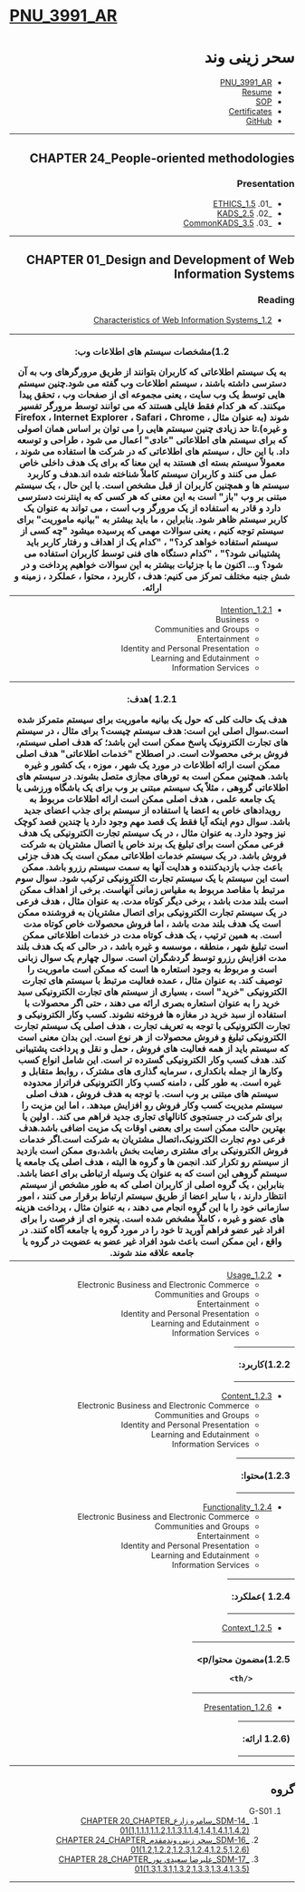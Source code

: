 # [PNU_3991_AR](https://github.com/saharzeinivand/PNU_3991_AR)

<div dir="rtl">

# سحر زینی وند
- [PNU_3991_AR](https://github.com/saharzeinivand/PNU_3991_AR)
- [Resume](https://saharzeinivand.github.io) 
- [SOP](https://saharzeinivand.github.io/Sop/)
- [Certificates](https://saharzeinivand.github.io/Certificates/)
- [GitHub](https://github.com/saharzeinivand)

--------------------------

## CHAPTER 24_People-oriented methodologies

### Presentation

   -  _01. [1.5_ETHICS](https://github.com/saharzeinivand/PNU_3991_AR/tree/main/SoftwareDevelopmentMethodologies/24.%20Peopleoriented%20methodologies)
   -  _02. [2.5_KADS](https://github.com/saharzeinivand/PNU_3991_AR/tree/main/SoftwareDevelopmentMethodologies/24.%20Peopleoriented%20methodologies)
   -  _03. [3.5_CommonKADS](https://github.com/saharzeinivand/PNU_3991_AR/tree/main/SoftwareDevelopmentMethodologies/24.%20Peopleoriented%20methodologies)
     
-----------------------------------
       
## CHAPTER 01_Design and Development of Web Information Systems

### Reading

   - [1.2_Characteristics of Web Information Systems](https://drive.google.com/file/d/1l-UzPEOWuhlIHSH22aUdvOSj2JbnHjM_/view?usp=sharing)
   
   <table style="width:100%">
  <tr>
  <th >
 <p>1.2)مشخصات سیستم های اطلاعات وب:</p>
 به یک سیستم اطلاعاتی که کاربران بتوانند از طریق مرورگرهای وب به آن دسترسی داشته باشند ، سیستم اطلاعات وب گفته می شود.چنین سیستم هایی توسط یک وب سایت ، یعنی مجموعه ای از صفحات وب ، تحقق پیدا میکنند. که هر کدام فقط فایلی هستند که می توانند توسط مرورگر تفسیر شوند (به عنوان مثال ، Firefox ، Internet Explorer ، Safari ، Chrome و غیره).تا حد زیادی چنین سیستم هایی را می توان بر اساس همان اصولی که برای سیستم های اطلاعاتی "عادی" اعمال می شود ، طراحی و توسعه داد. با این حال ، سیستم های اطلاعاتی که در شرکت ها استفاده می شوند ، معمولاً سیستم بسته ای هستند به این معنا که برای یک هدف داخلی خاص عمل می کنند و کاربران سیستم کاملاً شناخته شده اند.هدف و کاربرد سیستم ها و همچنین کاربران از قبل مشخص است. با این حال ، یک سیستم مبتنی بر وب "باز" است به این معنی که هر کسی که به اینترنت دسترسی دارد و قادر به استفاده از یک مرورگر وب است ، می تواند به عنوان یک کاربر سیستم ظاهر شود. بنابراین ، ما باید بیشتر به "بیانیه ماموریت" برای سیستم توجه کنیم ، یعنی سوالات مهمی که پرسیده میشود "چه کسی از سیستم استفاده خواهد کرد؟" ، "کدام یک از اهداف و رفتار کاربر باید پشتیبانی شود؟" ، "کدام دستگاه های فنی توسط کاربران استفاده می شود؟ و... اکنون ما با جزئیات بیشتر به این سوالات خواهیم پرداخت و در شش جنبه مختلف تمرکز می کنیم: هدف ، کاربرد ، محتوا ، عملکرد ، زمینه و ارائه.
</th >
  </tr>
   </table>

   - [1.2.1_Intention](https://drive.google.com/file/d/1jMJflVZEgUg04gGfXd5C0elDipA4OB7h/view?usp=sharing)
        - Business
        - Communities and Groups
        - Entertainment
        - Identity and Personal Presentation
        - Learning and Edutainment
        - Information Services
        
   <table style="width:100%">
  <tr>
    <th >
       <p>1.2.1 )هدف:</p> 
       هدف یک حالت کلی که حول یک بیانیه ماموریت برای سیستم متمرکز شده است.سوال اصلی این است: هدف سیستم چیست؟ 
برای مثال ، در سیستم های تجارت الکترونیک پاسخ ممکن است این باشد؛ که هدف اصلی سیستم، فروش برخی محصولات است. در اصطلاح "خدمات اطلاعاتی" هدف اصلی ممکن است ارائه اطلاعات در مورد یک شهر ، موزه ، یک کشور و غیره باشد. همچنین ممکن است به تورهای مجازی متصل بشوند. در سیستم های اطلاعاتی گروهی ، مثلاً یک سیستم مبتنی بر وب برای یک باشگاه ورزشی یا یک جامعه علمی ، هدف اصلی ممکن است ارائه اطلاعات مربوط به رویدادهای خاص به اعضا یا استفاده از سیستم برای جذب اعضای جدید باشد. 
سوال دوم اینکه آیا فقط یک قصد مهم وجود دارد یا چندین قصد کوچک نیز وجود دارد. به عنوان مثال ، در یک سیستم تجارت الکترونیکی یک هدف فرعی ممکن است برای تبلیغ یک برند خاص یا اتصال مشتریان به شرکت فروش باشد. در یک سیستم خدمات اطلاعاتی ممکن است یک هدف جزئی باعث جذب بازدیدکننده و هدایت آنها به سمت سیستم رزرو باشد. ممکن است این سیستم با یک سیستم تجارت الکترونیکی ترکیب شود.
سوال سوم مرتبط با مقاصد مربوط به مقیاس زمانی آنهاست. برخی از اهداف ممکن است بلند مدت باشد ، برخی دیگر کوتاه مدت. به عنوان مثال ، هدف فرعی در یک سیستم تجارت الکترونیکی برای اتصال مشتریان به فروشنده ممکن است یک هدف بلند مدت باشد ، اما فروش محصولات خاص کوتاه مدت است. به همین ترتیب ، یک هدف کوتاه مدت در خدمات اطلاعاتی ممکن است تبلیغ شهر ، منطقه ، موسسه و غیره باشد ، در حالی که یک هدف بلند مدت افزایش رزرو توسط گردشگران است. سوال چهارم یک سوال زبانی است و مربوط به وجود استعاره ها است که ممکن است ماموریت را توصیف کند. به عنوان مثال ، عمده فعالیت مرتبط با سیستم های تجارت الکترونیکی "خرید" است ، بسیاری از سیستم های تجارت الکترونیکی سبد خرید را به عنوان استعاره بصری ارائه می دهند ، حتی اگر محصولات با استفاده از سبد خرید در مغازه ها فروخته نشوند.
کسب وکار الکترونیکی و تجارت الکترونیکی
 با توجه به تعریف تجارت ، هدف اصلی یک سیستم تجارت الکترونیکی تبلیغ و فروش محصولات از هر نوع است. این بدان معنی است که سیستم باید از همه فعالیت های فروش ، حمل و نقل و پرداخت پشتیبانی کند. هدف کسب وکار الکترونیکی گسترده تر است. این شامل انواع کسب وکارها از جمله بانکداری ، سرمایه گذاری های مشترک ، روابط متقابل و غیره است. به طور کلی ، دامنه کسب وکار الکترونیکی فراتراز محدوده سیستم های مبتنی بر وب است. با توجه به هدف فروش ، هدف اصلی سیستم مدیریت کسب وکار فروش رو افزایش میدهد. ، اما این مزیت را برای شرکت در جستجوی کانالهای تجاری جدید فراهم می کند. . اولین یا بهترین حالت ممکن است برای بعضی اوقات یک مزیت اضافی باشد.هدف فرعی دوم تجارت الکترونیک،اتصال مشتریان به شرکت است.اگر خدمات فروش الکترونیکی برای مشتری رضایت بخش باشد،وی ممکن است بازدید از سیستم رو تکرار کند.
انجمن ها و گروه ها
 البته ، هدف اصلی یک جامعه یا سیستم گروهی این است که به عنوان یک وسیله ارتباطی برای اعضا باشد. بنابراین ، یک گروه اصلی از کاربران اصلی که به طور مشخص از سیستم انتظار دارند ، با سایر اعضا از طریق سیستم ارتباط برقرار می کنند ، امور سازمانی خود را با این گروه انجام می دهند ، به عنوان مثال ، پرداخت هزینه های عضو و غیره ، کاملاً مشخص شده است. پنجره ای از فرصت را برای افراد غیر عضو فراهم آورید تا خود را در مورد گروه یا جامعه آگاه کنند. در واقع ، این ممکن است باعث شود افراد غیر عضو به عضویت در گروه یا جامعه علاقه مند شوند.

</th>
  </tr>
   </table>
   
   - [1.2.2_Usage](https://drive.google.com/file/d/1iEv2bTpXJVyabCQwSIZrSjUdCYwvunmZ/view?usp=sharing)
        - Electronic Business and Electronic Commerce
        - Communities and Groups
        - Entertainment
        - Identity and Personal Presentation
        - Learning and Edutainment
        - Information Services
        
        
   <table style="width:100%">
  <tr>
    <th >
       <p>1.2.2)کاربرد:</p>
     </th>
  </tr>
   </table>
   
   - [1.2.3_Content](https://drive.google.com/file/d/11GhcsCjOk26076y3vDX5ItbBxXLnh8u8/view?usp=sharing)
        - Electronic Business and Electronic Commerce
        - Communities and Groups
        - Identity and Personal Presentation
        - Learning and Edutainment
        - Information Services
        
   <table style="width:100%">
  <tr>
    <th >
       <p>1.2.3)محتوا:</p>
     </th>
  </tr>
   </table>
   
   - [1.2.4_Functionality](https://drive.google.com/file/d/1WXZsqZgTa7aI_TdiIzXp6kcsRcLDjI1A/view?usp=sharing)
        - Electronic Business and Electronic Commerce
        - Communities and Groups
        - Entertainment
        - Identity and Personal Presentation
        - Learning and Edutainment
        - Information Services
        
  <table style="width:100%">
  <tr>
    <th >
       <p>1.2.4 )عملکرد:</p>
     </th>
  </tr>
   </table>
   
  - [1.2.5_Context](https://drive.google.com/file/d/1IBvOjXr6rpa0Cq71SPUwWZQeWx0EevKr/view?usp=sharing)
   
   <table style="width:100%">
  <tr>
    <th >
       <p>1.2.5)مضمون محتوا/p>
       
     </th>
  </tr>
   </table>
   
  - [1.2.6_Presentation](https://drive.google.com/file/d/1sfpiHHlV_PD9y7CafUufJrPi1_y3nJyn/view?usp=sharing)
   
   <table style="width:100%">
  <tr>
    <th >
       <p>(1.2.6 ارائه:</p>
     </th>
  </tr>
   </table>

----------------------------
## گروه 
1. G-S01
    1. [_SDM-14_سامره زارع_CHAPTER 20_CHAPTER 01(1,1.1.1,1.1.2,1.1.3,1.1.4,1.4,1.4.1,1.4.2)](https://github.com/AliRazavi-edu/PNU_3991/tree/master/_MSc/SoftwareDevelopmentMethodologies/14_%D8%B3%D8%A7%D9%85%D8%B1%D9%87%20%D8%B2%D8%A7%D8%B1%D8%B9)
    1. [_SDM-16_سحر زيني وندمقدم_CHAPTER 24_CHAPTER 01(1.2,1.2.2,1.2.3,1.2.4,1.2.5,1.2.6)](https://github.com/AliRazavi-edu/PNU_3991/tree/master/_MSc/SoftwareDevelopmentMethodologies/16_%D8%B3%D8%AD%D8%B1%20%D8%B2%D9%8A%D9%86%D9%8A%20%D9%88%D9%86%D8%AF%D9%85%D9%82%D8%AF%D9%85)         
    1. [_SDM-17_عليرضا سعيدي پور_CHAPTER 28_CHAPTER 01(1.3,1.3.1,1.3.2,1.3.3,1.3.4,1.3.5)](https://github.com/AliRazavi-edu/PNU_3991/tree/master/_MSc/SoftwareDevelopmentMethodologies/17_%D8%B9%D9%84%D9%8A%D8%B1%D8%B6%D8%A7%20%D8%B3%D8%B9%D9%8A%D8%AF%D9%8A%20%D9%BE%D9%88%D8%B1)

-----------------------

</div>

